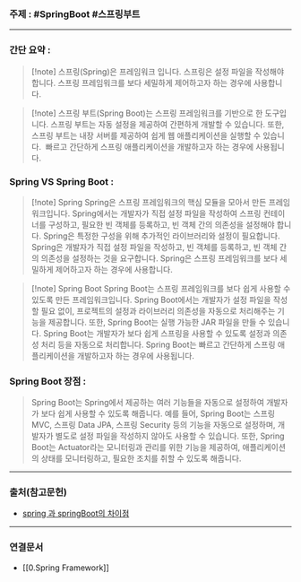 ### 주제 : #SpringBoot #스프링부트

___

### 간단 요약 : 

>[!note] 스프링(Spring)은 프레임워크 입니다. 
> 스프링은 설정 파일을 작성해야 합니다. 
> 스프링 프레임워크를 보다 세밀하게 제어하고자 하는 경우에 사용합니다.

>[!note] 스프링 부트(Spring Boot)는 스프링 프레임워크를 기반으로 한 도구입니다. 
> 스프링 부트는 자동 설정을 제공하여 간편하게 개발할 수 있습니다. 
> 또한, 스프링 부트는 내장 서버를 제공하여 쉽게 웹 애플리케이션을 실행할 수 있습니다. 
> 빠르고 간단하게 스프링 애플리케이션을 개발하고자 하는 경우에 사용됩니다.

### Spring VS Spring Boot : 

>[!note] Spring
> Spring은 스프링 프레임워크의 핵심 모듈을 모아서 만든 프레임워크입니다. 
> Spring에서는 개발자가 직접 설정 파일을 작성하여 스프링 컨테이너를 구성하고, 필요한 빈 객체를 등록하고, 빈 객체 간의 의존성을 설정해야 합니다. 
> Spring은 특정한 구성을 위해 추가적인 라이브러리와 설정이 필요합니다.
> Spring은 개발자가 직접 설정 파일을 작성하고, 빈 객체를 등록하고, 빈 객체 간의 의존성을 설정하는 것을 요구합니다. 
> Spring은 스프링 프레임워크를 보다 세밀하게 제어하고자 하는 경우에 사용합니다.

>[!note] Spring Boot
> Spring Boot는 스프링 프레임워크를 보다 쉽게 사용할 수 있도록 만든 프레임워크입니다. 
> Spring Boot에서는 개발자가 설정 파일을 작성할 필요 없이, 프로젝트의 설정과 라이브러리 의존성을 자동으로 처리해주는 기능을 제공합니다. 
> 또한, Spring Boot는 실행 가능한 JAR 파일을 만들 수 있습니다.
> Spring Boot는 개발자가 보다 쉽게 스프링을 사용할 수 있도록 설정과 의존성 처리 등을 자동으로 처리합니다. 
> Spring Boot는 빠르고 간단하게 스프링 애플리케이션을 개발하고자 하는 경우에 사용됩니다.

### Spring Boot 장점 : 

> Spring Boot는 Spring에서 제공하는 여러 기능들을 자동으로 설정하여 개발자가 보다 쉽게 사용할 수 있도록 해줍니다. 
> 예를 들어, Spring Boot는 스프링 MVC, 스프링 Data JPA, 스프링 Security 등의 기능을 자동으로 설정하며, 개발자가 별도로 설정 파일을 작성하지 않아도 사용할 수 있습니다. 
> 또한, Spring Boot는 Actuator라는 모니터링과 관리를 위한 기능을 제공하여, 애플리케이션의 상태를 모니터링하고, 필요한 조치를 취할 수 있도록 해줍니다.

___

### 출처(참고문헌)

- [spring 과 springBoot의 차이점](https://www.inflearn.com/blogs/3315)

___

### 연결문서

- [[0.Spring Framework]]

